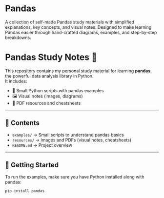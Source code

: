 # Pandas
A collection of self-made Pandas study materials with simplified explanations, key concepts, and visual notes. Designed to make learning Pandas easier through hand-crafted diagrams, examples, and step-by-step breakdowns.
# Pandas Study Notes 🐼

This repository contains my personal study material for learning **pandas**, the powerful data analysis library in Python.  
It includes:
- 📂 Small Python scripts with pandas examples
- 🖼️ Visual notes (images, diagrams)
- 📑 PDF resources and cheatsheets

---

## 📖 Contents
- `examples/` → Small scripts to understand pandas basics
- `resources/` → Images and PDFs (visual notes, cheatsheets)
- `README.md` → Project overview

---

## 🚀 Getting Started
To run the examples, make sure you have Python installed along with pandas:

```bash
pip install pandas
